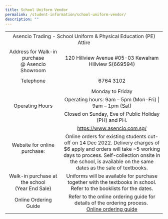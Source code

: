 ```yaml
---
title: School Uniform Vendor
permalink: /student-information/school-uniform-vendor/
description: ""
---
```

<table width="600"><colgroup><col width="224" /><col width="376" /></colgroup>
<tbody>
<tr>
<td style="text-align: center;" colspan="2" width="600" height="52">Asencio Trading - School Uniform &amp; Physical Education (PE) Attire</td>
</tr>
<tr>
<td style="text-align: center;" width="224" height="41">Address for Walk-in purchase<br />@ Asencio Showroom</td>
<td style="text-align: center;" width="376">120 Hillview Avenue #05-03 Kewalram Hillview S(669594)</td>
</tr>
<tr>
<td style="text-align: center;" width="224" height="41">Telephone</td>
<td style="text-align: center;" width="376">6764 3102</td>
</tr>
<tr>
<td style="text-align: center;" rowspan="3" width="224" height="61">Operating Hours</td>
<td style="text-align: center;" width="376">Monday to Friday</td>
</tr>
<tr>
<td style="text-align: center;" width="376" height="20">Operating hours: 9am &ndash; 5pm (Mon-Fri) | 9am &ndash; 1pm (Sat)</td>
</tr>
<tr>
<td style="text-align: center;" width="376" height="21">Closed on Sunday, Eve of Public Holiday (PH) and PH.</td>
</tr>
<tr>
<td style="text-align: center;" rowspan="2" width="224" height="121">Website for online purchase:</td>
<td style="text-align: center;" width="376"><a href="https://www.asencio.com.sg/">https://www.asencio.com.sg/</a></td>
</tr>
<tr>
<td style="text-align: center;" width="376" height="101">Online orders for existing students cut-off on 14 Dec 2022. Delivery charges of $6 apply and orders will take ~5 working days to process. Self-collection onsite in the school, is available on the same dates as the sale of textbooks.</td>
</tr>
<tr>
<td style="text-align: center;" width="224" height="41">Walk-in purchase at the school<br />(Year End Sale)</td>
<td style="text-align: center;" width="376">Uniforms will be available for purchase together with the textbooks in school. Refer to the booklists for the dates.</td>
</tr>
<tr>
<td style="text-align: center;" width="224" height="41">Online Ordering Guide</td>
<td style="text-align: center;" width="376">Refer to the online ordering guide for details of the ordering process.&nbsp;<br /><a class="refobj" href="/files/Junyuan%20Secondary%20School%20online%20ordering%20guide%20-%2028102022.pdf" target=""><u>Online ordering guide</u></a></td>
</tr>
</tbody>
</table>